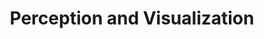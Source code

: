 ---
layout: slideshow
title: Perception and Visualization
slides:


    - content: |
        ##  Perception and Visualization

        + Human perception important aspect of visualization
        + Pre attentive processing: low level visual system rapidly processes certain basic features of an image (<200 ms).
        + Post attentive processing: what happens to our visual representation of an object afer we stop looking at it

        

      notes: |
        To make more effective visualizations its helful to understand how people process visual information. This is quite a broad field so we have a brief look at perceptual procesing, how people process visual information and build a representation of what they are seeing. 


    - content: |

        ## Pre attentive Processing

        
        ![alt text](https://www.csc.ncsu.edu/faculty/healey/PP/figs/colour_P.gif)   ![alt text](https://www.csc.ncsu.edu/faculty/healey/PP/figs/colour_A.gif)

      notes: |
        How we process visual information has a big impact on designing effective visualizations

        When we think about the process of vision and perception we have two categories of perception, uncontrolled(pre attentive) and controlled (attentive)

        Attentive perception transforms the low level features from pre attentive into higher order features and representations.

        Processing tasks that we perform quickly (<250 ms) and in paralell are generally considered pre attentive.

        There are certain features that, when we look at something, we notice very quickly, like shape, colour and orientation.

        Its no coincidence that alot of the features we use in visualization are objects and distinctions we pre-attentively process.




       

    - content: |

        ## Pre attentive Processing

        ![alt text](https://www.csc.ncsu.edu/faculty/healey/PP/figs/shape_A.gif) ![alt text](https://www.csc.ncsu.edu/faculty/healey/PP/figs/shape_P.gif)   

    - content: |

        ## Pre Attentive Processing
        ### Conjunction

        
        ![alt text](https://www.csc.ncsu.edu/faculty/healey/PP/figs/conjoin_A.gif)   ![alt text](https://www.csc.ncsu.edu/faculty/healey/PP/figs/conjoin_P.gif)
      notes: |
        Combing features that we notice pre attentively that are not unique we stop us notcing them pre attentively. In the image on the right there is a rec circle, but it doesnt jump out at us like it did before. It is no longer unique as there are both circles and red coloured shapes present in the image. 

        

    - content: |
        ## Post Attentive Processing 

      notes: |
        What happens after that initial glance at something if we go and look at something else?
        It appears that we don't start to build up an even richer visual representation of something [Wolfe (2000)](http://search.bwh.harvard.edu/new/pubs/postattentiveJEPHPP.pdf). 

        If we are pay close attention to a graphic and try and search for features and information, post attentively searching, finding what we are looking for takes as long or longer as the first, pre attentive, glance. 

    - content: |
        ### Change blindess

        ![Spot the difference!](https://res.cloudinary.com/vayner/image/upload/v1458296601/braindecoder/rebelmouse--1882005548.gif)
 
      notes: |  
        We can see this our selves with the change blindness phenomena.

        When we are presenting a visualisation to a viewer it will generally be novel for them, they wont have seen it before. We can't rely on the viewer having some prior knowledge or guidance avout where to look at or for in a graphic.

        Studying a graphic may give no help in searching for specific data values.

        If we want the viewing to be drawn to things need to use pre attentive processing


    - content: |
        ### Change blindess
        
        ![Spot the difference!](https://www.csc.ncsu.edu/faculty/healey/HTML_papers/NPV/figs/sphinx.jpg)


    - content: |

        ## Further Features/Markers
    - content: |
        ![alt text](http://global.qlik.com/~/media/Images/Blog/entries/posts-large/VisualEncoding-Large_625x349.ashx)

    - content: |
        ## Accuracy of visual markers 
        From [Ceveland and McGill](http://www.cs.ubc.ca/~tmm/courses/cpsc533c-04-spr/readings/cleveland.pdf)

        1. Position along a common scale
        2. Positions along non-aligned scales
        3. Length, direction, angle
        4. Area
        5. Volume, curvature
        6. Shading, colour saturation
        {:.left-aligned}
        
      notes: |
        Opinions vary on the exact order


---